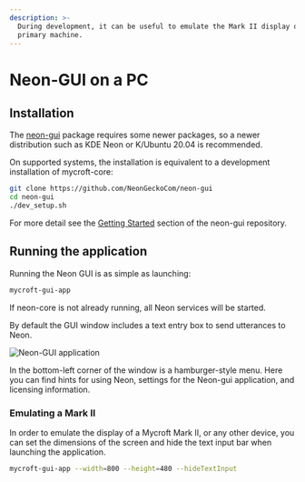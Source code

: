 ```yaml
---
description: >-
  During development, it can be useful to emulate the Mark II display on your
  primary machine.
---
```


# Neon-GUI on a PC

## Installation

The [neon-gui](https://github.com/NeonGeckoCom/neon-gui) package requires some newer packages, so a newer distribution such as KDE Neon or K/Ubuntu 20.04 is recommended.

On supported systems, the installation is equivalent to a development installation of mycroft-core:

```bash
git clone https://github.com/NeonGeckoCom/neon-gui
cd neon-gui
./dev_setup.sh
```

For more detail see the [Getting Started](https://github.com/NeonGeckoCom/neon-gui#getting-started) section of the neon-gui repository.

## Running the application

Running the Neon GUI is as simple as launching:

```bash
mycroft-gui-app
```

If neon-core is not already running, all Neon services will be started.

By default the GUI window includes a text entry box to send utterances to Neon.

![Neon-GUI application](../../.gitbook/assets/mycroft-gui-screenshot.jpg)

In the bottom-left corner of the window is a hamburger-style menu. Here you can find hints for using Neon, settings for the Neon-gui application, and licensing information.

### Emulating a Mark II

In order to emulate the display of a Mycroft Mark II, or any other device, you can set the dimensions of the screen and hide the text input bar when launching the application.

```bash
mycroft-gui-app --width=800 --height=480 --hideTextInput
```
